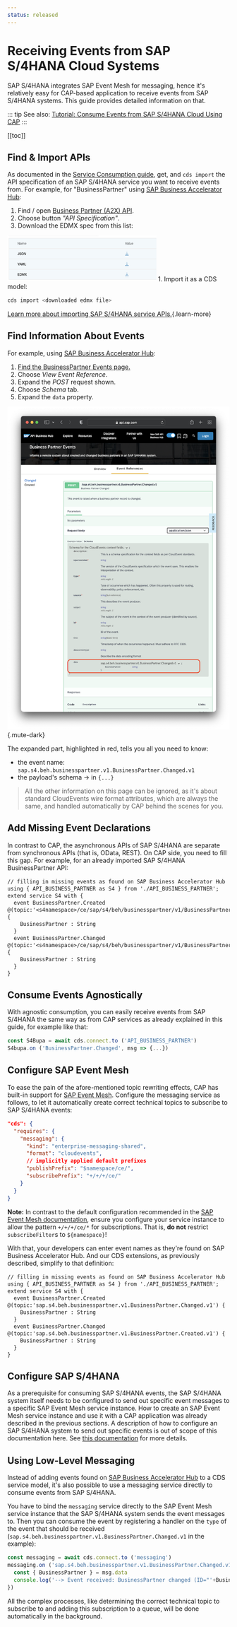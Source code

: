 ```yaml
---
status: released
---
```



# Receiving Events from SAP S/4HANA Cloud Systems

SAP S/4HANA integrates SAP Event Mesh for messaging, hence it's relatively easy
for CAP-based application to receive events from SAP S/4HANA systems.
This guide provides detailed information on that.

::: tip See also:
[Tutorial: Consume Events from SAP S/4HANA Cloud Using CAP](https://developers.sap.com/mission.btp-consume-events-s4hana-cloud-cap.html)
:::

[[toc]]


## Find & Import APIs

As documented in the [Service Consumption guide](../using-services#external-service-api), get, and `cds import` the API specification of an SAP S/4HANA service you want to receive events from. For example, for "BusinessPartner" using [SAP Business Accelerator Hub](https://api.sap.com/):

1. Find / open [Business Partner (A2X) API](https://api.sap.com/api/API_BUSINESS_PARTNER).
2. Choose button *"API Specification"*.
3. Download the EDMX spec from this list:
<img src="./assets/api-specification.png" alt="api-specification" style="zoom: 33%;" />
1. Import it as a CDS model:

```sh
cds import <downloaded edmx file>
```
[Learn more about importing SAP S/4HANA service APIs.](../using-services#external-service-api){.learn-more}

## Find Information About Events

For example, using [SAP Business Accelerator Hub](https://api.sap.com/):

1. [Find the BusinessPartner Events page.](https://api.sap.com/event/SAPS4HANABusinessEvents_BusinessPartnerEvents/overview)
2. Choose _View Event Reference_.
3. Expand the _POST_ request shown.
4. Choose _Schema_ tab.
5. Expand the `data` property.

![business-partner-events](assets/business-partner-events.png){.mute-dark}

The expanded part, highlighted in red, tells you all you need to know:

- the event name: `sap.s4.beh.businesspartner.v1.BusinessPartner.Changed.v1`
- the payload's schema → in `{...}`

> All the other information on this page can be ignored, as it's about standard CloudEvents wire format attributes, which are always the same, and handled automatically by CAP behind the scenes for you.

## Add Missing Event Declarations

In contrast to CAP, the asynchronous APIs of SAP S/4HANA are separate from synchronous APIs (that is, OData, REST).
On CAP side, you need to fill this gap. For example, for an already imported SAP S/4HANA BusinessPartner API:

```cds
// filling in missing events as found on SAP Business Accelerator Hub
using { API_BUSINESS_PARTNER as S4 } from './API_BUSINESS_PARTNER';
extend service S4 with {
  event BusinessPartner.Created @(topic:'<s4namespace>/ce/sap/s4/beh/businesspartner/v1/BusinessPartner/Created/v1') {
    BusinessPartner : String
  }
  event BusinessPartner.Changed @(topic:'<s4namespace>/ce/sap/s4/beh/businesspartner/v1/BusinessPartner/Created/v1') {
    BusinessPartner : String
  }
}
```

<div id="events-policy-sap" />


## Consume Events Agnostically

With agnostic consumption, you can easily receive events from SAP S/4HANA the same way as from CAP services as already explained in this guide, for example like that:

```js
const S4Bupa = await cds.connect.to ('API_BUSINESS_PARTNER')
S4bupa.on ('BusinessPartner.Changed', msg => {...})
```


## Configure SAP Event Mesh

To ease the pain of the afore-mentioned topic rewriting effects, CAP has built-in support for [SAP Event Mesh](./event-mesh). Configure the messaging service as follows, to let it automatically create correct technical topics to subscribe to SAP S/4HANA events:

```json
"cds": {
  "requires": {
    "messaging": {
      "kind": "enterprise-messaging-shared",
      "format": "cloudevents",
      // implicitly applied default prefixes
      "publishPrefix": "$namespace/ce/",
      "subscribePrefix": "+/+/+/ce/"
    }
  }
}
```

**Note:** In contrast to the default configuration recommended in the [SAP Event Mesh documentation](https://help.sap.com/docs/SAP_EM/bf82e6b26456494cbdd197057c09979f/5499e2e74e674c69b057072272c80d4f.html), ensure you configure your service instance to allow the pattern `+/+/+/ce/*` for subscriptions. That is, **do not** restrict `subscribeFilter`s to `${namespace}`!

With that, your developers can enter event names as they're found on SAP Business Accelerator Hub. And our CDS extensions, as previously described, simplify to that definition:

```cds
// filling in missing events as found on SAP Business Accelerator Hub
using { API_BUSINESS_PARTNER as S4 } from './API_BUSINESS_PARTNER';
extend service S4 with {
  event BusinessPartner.Created @(topic:'sap.s4.beh.businesspartner.v1.BusinessPartner.Changed.v1') {
    BusinessPartner : String
  }
  event BusinessPartner.Changed @(topic:'sap.s4.beh.businesspartner.v1.BusinessPartner.Created.v1') {
    BusinessPartner : String
  }
}
```




## Configure SAP S/4HANA

As a prerequisite for consuming SAP S/4HANA events, the SAP S/4HANA system itself needs to be configured to send out specific event messages to a specific SAP Event Mesh service instance. How to create an SAP Event Mesh service instance and use it with a CAP application was already described in the previous sections. A description of how to configure an SAP S/4HANA system to send out specific events is out of scope of this documentation here. See [this documentation](https://help.sap.com/docs/BTP/65de2977205c403bbc107264b8eccf4b/d476ff058bf1413a9505c5c25cfce86b.html) for more details.

## Using Low-Level Messaging

Instead of adding events found on [SAP Business Accelerator Hub](https://api.sap.com/content-type/Events/events/packages) to a CDS service model, it's also possible to use a messaging service directly to consume events from SAP S/4HANA.

You have to bind the `messaging` service directly to the SAP Event Mesh service instance that the SAP S/4HANA system sends the event messages to. Then you can consume the event by registering a handler on the `type` of the event that should be received (`sap.s4.beh.businesspartner.v1.BusinessPartner.Changed.v1` in the example):

```js
const messaging = await cds.connect.to ('messaging')
messaging.on ('sap.s4.beh.businesspartner.v1.BusinessPartner.Changed.v1', (msg) => {
  const { BusinessPartner } = msg.data
  console.log('--> Event received: BusinessPartner changed (ID="'+BusinessPartner+'")')
})
```

All the complex processes, like determining the correct technical topic to subscribe to and adding this subscription to a queue, will be done automatically in the background.
